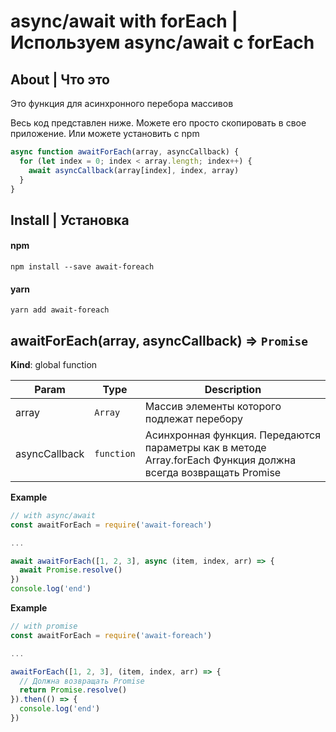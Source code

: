 # async/await with forEach | Используем async/await с forEach

## About | Что это
Это функция для асинхронного перебора массивов

Весь код представлен ниже. Можете его просто скопировать в свое приложение.
Или можете установить с npm
```js
async function awaitForEach(array, asyncCallback) {
  for (let index = 0; index < array.length; index++) {
    await asyncCallback(array[index], index, array)
  }
}
```

## Install | Установка
#### npm
``` npm install --save await-foreach ```
#### yarn
``` yarn add await-foreach ```

<a name="awaitForEach"></a>

## awaitForEach(array, asyncCallback) ⇒ <code>Promise</code>
**Kind**: global function  

| Param | Type | Description |
| --- | --- | --- |
| array | <code>Array</code> | Массив элементы которого подлежат перебору |
| asyncCallback | <code>function</code> | Асинхронная функция. Передаются параметры как в методе Array.forEach Функция должна всегда возвращать Promise |

**Example**  
```js
// with async/await
const awaitForEach = require('await-foreach')

...

await awaitForEach([1, 2, 3], async (item, index, arr) => {
  await Promise.resolve()
})
console.log('end')
```
**Example**  
```js
// with promise
const awaitForEach = require('await-foreach')

...

awaitForEach([1, 2, 3], (item, index, arr) => {
  // Должна возвращать Promise
  return Promise.resolve()
}).then(() => {
  console.log('end')
})
```
